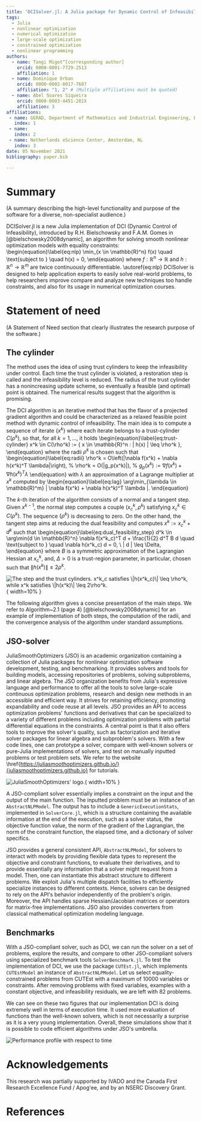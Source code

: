 ```yaml
---
title: 'DCISolver.jl: A Julia package for Dynamic Control of Infeasibility Solver for Nonlinear Optimization'
tags:
  - Julia
  - nonlinear optimization
  - numerical optimization
  - large-scale optimization
  - constrained optimization
  - nonlinear programming
authors:
  - name: Tangi Migot^[corresponding author]
    orcid: 0000-0001-7729-2513
    affiliation: 1
  - name: Dominique Orban
    orcid: 0000-0002-8017-7687
    affiliation: "1, 2" # (Multiple affiliations must be quoted)
  - name: Abel Soares Siqueira
    orcid: 0000-0003-4451-281X
    affiliation: 3
affiliations:
 - name: GERAD, Department of Mathematics and Industrial Engineering, École Polytechnique, Montréal, QC, Canada.
   index: 1
 - name: 
   index: 2
 - name: Netherlands eScience Center, Amsterdam, NL
   index: 3
date: 05 November 2021
bibliography: paper.bib

---
```


# Summary
(A summary describing the high-level functionality and purpose of the software for a diverse, non-specialist audience.)

DCISolver.jl is a new Julia implementation of DCI (Dynamic Control of Infeasibility), introduced by R.H. Bielschowsky and F.A.M. Gomes in [@bielschowsky2008dynamic], an algorithm for solving smooth nonlinear optimization models
with equality constraints:
\begin{equation}\label{eq:nlp}
    \min_{x \in \mathbb{R}^n} f(x) \quad \text{subject to } \quad h(x) = 0,
\end{equation}
where  $f:\mathbb{R}^n \rightarrow \mathbb{R}$ and  $h:\mathbb{R}^n \rightarrow \mathbb{R}^m$ are twice continuously differentiable.  \autoref{eq:nlp}
DCISolver is designed to help application experts to easily solve real-world problems, to help researchers improve compare and analyze new techniques too handle constraints, and also for its usage in numerical optimization courses.


# Statement of need
(A Statement of Need section that clearly illustrates the research purpose of the software.)

## The cylinder

The method uses the idea of using trust cylinders to keep the infeasibility under control.
Each time the trust cylinder is violated, a restoration step is called and the infeasibility level is reduced. 
The radius of the trust cylinder has a nonincreasing update scheme, so eventually a feasible (and optimal) point is obtained.
The numerical results suggest that the algorithm is promising.

The DCI algorithm is an iterative method that has the flavor of a projected gradient algorithm and could be characterized as
a relaxed feasible point method with dynamic control of infeasibility. The main idea is to compute a sequence of iterate  $\{x^k\}$ where each iterate belongs to a trust-cylinder  $C(\rho^k)$, so that, for all  $k=1,\dots$, it holds
\begin{equation}\label{eq:trust-cylinder}
    x^k \in C(\rho^k) := \{ x \in \mathbb{R}^n : \| h(x) \| \leq \rho^k \},  
\end{equation}
where the radii  $\rho^k$ is chosen such that
\begin{equation}\label{eq:radii}
    \rho^k = O\left(\|\nabla f(x^k) + \nabla h(x^k)^T \lambda\|\right),
%    \rho^k = O(\|g_p(x^k)\|),
% $g_p(x^k) := \nabla f(x^k) + \nabla h(x^k)^T \lambda$
\end{equation}
with  $\lambda$ an approximation of a Lagrange multiplier at  $x^k$ computed by 
\begin{equation}\label{eq:lag}
    \arg\min_{\lambda \in \mathbb{R}^m} \| \nabla f(x^k) + \nabla h(x^k)^T \lambda \|.
\end{equation}

The  $k$-th iteration of the algorithm consists of a normal and a tangent step. Given  $x^{k-1}$, the normal step computes a couple  $(x^k_c,\rho^k)$ satisfying  $x^k_c \in C(\rho^k)$. The sequence  $\{\rho^k\}$ is decreasing to zero.
On the other hand, the tangent step aims at reducing the dual feasibility and computes  $x^k:=x^k_c + d^k$ such that
\begin{equation}\label{eq:dual_feasibility_step}
    d^k \in \arg\min{d \in \mathbb{R}^n} \nabla f(x^k_c)^T d + \frac{1}{2} d^T B d \quad \text{subject to } \quad \nabla h(x^k_c) d = 0, \ \| d \| \leq \Delta,
\end{equation}
where  $B$ is a symmetric approximation of the Lagrangian Hessian at  $x^k_c$, and,  $\Delta>0$ is a trust-region parameter, in particular, chosen such that  $\|h(x^k)\| \leq 2\rho^k$. 

![The step and the trust cylinders.  $x^k_c$ satisfies  $\|h(x^k_c)\| \leq \rho^k$, while  $x^k$ satisfies  $\|h(x^k)\| \leq 2\rho^k$.](trust_cylinder_improved.png){ width=10% }

The following algorithm gives a concise presentation of the main steps. We refer to Algorithm~2.1 (page 4) [@bielschowsky2008dynamic] for an example of implementation of both steps, the computation of the radii, and the convergence analysis of the algorithm under standard assumptions.  

## JSO-solver

JuliaSmoothOptimizers (JSO) is an academic organization containing a collection of Julia packages for nonlinear optimization software development, testing, and benchmarking. It provides solvers and tools for building models, accessing repositories of problems, solving subproblems, and linear algebra.
The JSO organization benefits from Julia's expressive language and performance to offer all the tools to solve large-scale continuous optimization problems, research and design new methods in an accessible and efficient way. It strives for retaining efficiency, promoting expandability and code reuse at all levels. JSO provides an API to access optimization problems' functions and derivatives that can be specialized to a variety of different problems including optimization problems with partial differential equations in the constraints. A central point is that it also offers tools to improve the solver's quality, such as factorization and iterative solver packages for linear algebra and subproblem's solvers. With a few code lines, one can prototype a solver, compare with well-known solvers or pure-Julia implementations of solvers, and test on manually inputted problems or test problem sets. We refer to the website  \href{https://juliasmoothoptimizers.github.io/}{juliasmoothoptimizers.github.io} for tutorials.

![JuliaSmoothOptimizers' logo.](jso-logo.png){ width=10% }

A JSO-compliant solver essentially implies a constraint on the input and the output of the main function. The inputted problem must be an instance of an `AbstractNLPModel`. The output has to include a `GenericExecutionStats`, implemented in `SolverCore.jl`, which is a structure containing the available information at the end of the execution, such as a solver status, the objective function value, the norm of the gradient of the Lagrangian, the norm of the constraint function, the elapsed time, and a dictionary of solver specifics.

JSO provides a general consistent API, `AbstractNLPModel`, for solvers to interact with models by providing flexible data types to represent the objective and constraint functions, to evaluate their derivatives, and to provide essentially any information that a solver might request from a model.
Then, one can instantiate this abstract structure to different problems. We exploit Julia's multiple dispatch facilities to efficiently specialize instances to different contexts.
Hence, solvers can be designed to rely on the API's behavior independently of the problem's origin. Moreover, the API handles sparse Hessian/Jacobian matrices or operators for matrix-free implementations.
JSO also provides converters from classical mathematical optimization modeling language.

## Benchmarks

With a JSO-compliant solver, such as DCI, we can run the solver on a set of problems, explore the results, and compare to other JSO-compliant solvers using specialized benchmark tools `SolverBenchmark.jl`. 
To test the implementation of DCI, we use the package `CUTEst.jl`, which implements `CUTEstModel` an instance of `AbstractNLPModel`. Let us select equality-constrained problems from CUTEst with a maximum of 10000 variables or constraints. After removing problems with fixed variables, examples with a constant objective, and infeasibility residuals, we are left with 82 problems.

We can see on these two figures that our implementation DCI is doing extremely well in terms of execution time. It used more evaluation of functions than the well-known solvers, which is not necessarily a surprise as it is a very young implementation. Overall, these simulations show that it is possible to code efficient algorithms under JSO's umbrella.

![Performance profile with respect to time](20210127_perf-elapsed_time.png)

# Acknowledgements

This research was partially supported by IVADO and the Canada First Research Excellence Fund / Apog\'ee,
and by an NSERC Discovery Grant.

# References
